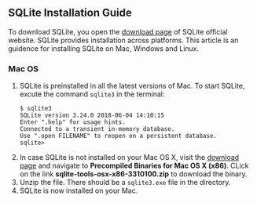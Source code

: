 ## SQLite Installation Guide
To download SQLite, you open the [download page](https://sqlite.org/download.html) of SQLite official website. SQLite provides installation across platforms. This article is an guidence for installing SQLite on Mac, Windows and Linux.
### Mac OS 
1. SQLite is preinstalled in all the latest versions of Mac. To start SQLite, excute the command `sqlite3` in the terminal: 
   ```
   $ sqlite3
   SQLite version 3.24.0 2018-06-04 14:10:15
   Enter ".help" for usage hints.
   Connected to a transient in-memory database.
   Use ".open FILENAME" to reopen on a persistent database.
   sqlite> 
   ```
1. In case SQLite is not installed on your Mac OS X, visit the [download page](https://sqlite.org/download.html)  and navigate to **Precompiled Binaries for Mac OS X (x86)**.   CLick on the link **sqlite-tools-osx-x86-3310100.zip** to download the binary.
1. Unzip the file. There should be a `sqlite3.exe` file in the directory.
1. SQLite is now installed on your Mac.
 
